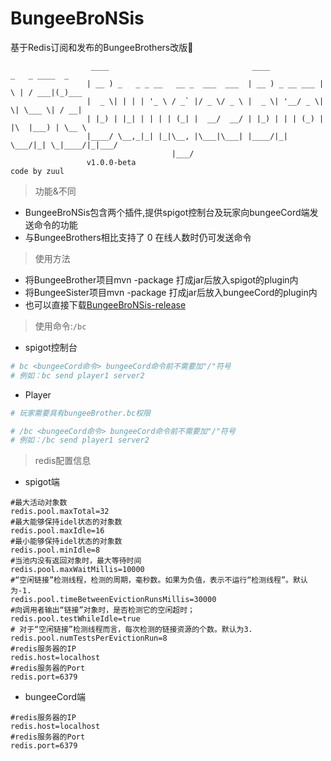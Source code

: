# BungeeBroNSis
基于Redis订阅和发布的BungeeBrothers改版:sparkling_heart:<br>
```console
                  ____                                ____            _   _ ____  _     
                 | __ ) _   _ _ __   __ _  ___  ___  | __ ) _ __ ___ | \ | / ___|(_)___ 
                 |  _ \| | | | '_ \ / _` |/ _ \/ _ \ |  _ \| '__/ _ \|  \| \___ \| / __|
                 | |_) | |_| | | | | (_| |  __/  __/ | |_) | | | (_) | |\  |___) | \__ \
                 |____/ \__,_|_| |_|\__, |\___|\___| |____/|_|  \___/|_| \_|____/|_|___/
                                    |___/                                                       
                 v1.0.0-beta                                                code by zuul
```
>功能&不同<br>

- BungeeBroNSis包含两个插件,提供spigot控制台及玩家向bungeeCord端发送命令的功能<br>
- 与BungeeBrothers相比支持了 0 在线人数时仍可发送命令
>使用方法
- 将BungeeBrother项目mvn -package 打成jar后放入spigot的plugin内
- 将BungeeSister项目mvn -package 打成jar后放入bungeeCord的plugin内
- 也可以直接下载[BungeeBroNSis-release](https://github.com/BigTreasureD/BungeeBroNSis/releases/tag/v1.0.0-beta)

>使用命令:`/bc`
- spigot控制台 
```yml
# bc <bungeeCord命令> bungeeCord命令前不需要加"/"符号
# 例如：bc send player1 server2
```
- Player
```yml
# 玩家需要具有bungeeBrother.bc权限

# /bc <bungeeCord命令> bungeeCord命令前不需要加"/"符号
# 例如：/bc send player1 server2
```
>redis配置信息
- spigot端
```properties
#最大活动对象数
redis.pool.maxTotal=32
#最大能够保持idel状态的对象数
redis.pool.maxIdle=16
#最小能够保持idel状态的对象数
redis.pool.minIdle=8
#当池内没有返回对象时，最大等待时间
redis.pool.maxWaitMillis=10000
#“空闲链接”检测线程，检测的周期，毫秒数。如果为负值，表示不运行“检测线程”。默认为-1.
redis.pool.timeBetweenEvictionRunsMillis=30000
#向调用者输出“链接”对象时，是否检测它的空闲超时；
redis.pool.testWhileIdle=true
# 对于“空闲链接”检测线程而言，每次检测的链接资源的个数。默认为3.
redis.pool.numTestsPerEvictionRun=8
#redis服务器的IP
redis.host=localhost
#redis服务器的Port
redis.port=6379
```
- bungeeCord端
```properties
#redis服务器的IP
redis.host=localhost
#redis服务器的Port
redis.port=6379
```
